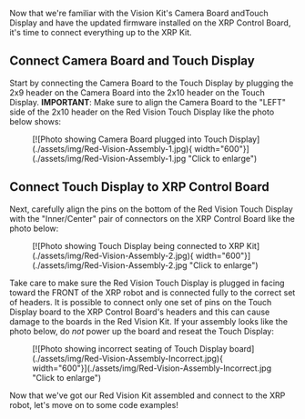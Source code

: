 Now that we're familiar with the Vision Kit's Camera Board andTouch Display and have the updated firmware installed on the XRP Control Board, it's time to connect everything up to the XRP Kit.

## Connect Camera Board and Touch Display

Start by connecting the Camera Board to the Touch Display by plugging the 2x9 header on the Camera Board into the 2x10 header on the Touch Display. **IMPORTANT**: Make sure to align the Camera Board to the "LEFT" side of the 2x10 header on the Red Vision Touch Display like the photo below shows:

<figure markdown>
[![Photo showing Camera Board plugged into Touch Display](./assets/img/Red-Vision-Assembly-1.jpg){ width="600"}](./assets/img/Red-Vision-Assembly-1.jpg "Click to enlarge")
</figure>

## Connect Touch Display to XRP Control Board

Next, carefully align the pins on the bottom of the Red Vision Touch Display with the "Inner/Center" pair of connectors on the XRP Control Board like the photo below:

<figure markdown>
[![Photo showing Touch Display being connected to XRP Kit](./assets/img/Red-Vision-Assembly-2.jpg){ width="600"}](./assets/img/Red-Vision-Assembly-2.jpg "Click to enlarge")
</figure>

Take care to make sure the Red Vision Touch Display is plugged in facing toward the FRONT of the XRP robot and is connected fully to the correct set of headers. It is possible to connect only one set of pins on the Touch Display board to the XRP Control Board's headers and this can cause damage to the boards in the Red Vision Kit. If your assembly looks like the photo below, do *not* power up the board and reseat the Touch Display:

<figure markdown>
[![Photo showing incorrect seating of Touch Display board](./assets/img/Red-Vision-Assembly-Incorrect.jpg){ width="600"}](./assets/img/Red-Vision-Assembly-Incorrect.jpg "Click to enlarge")
</figure>

Now that we've got our Red Vision Kit assembled and connect to the XRP robot, let's move on to some code examples!


